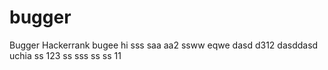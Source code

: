 # bugger
Bugger
Hackerrank
bugee
hi
sss
saa
aa2
ssww
eqwe
dasd
d312
dasddasd
uchia
ss
123
ss
sss
ss
ss
11
